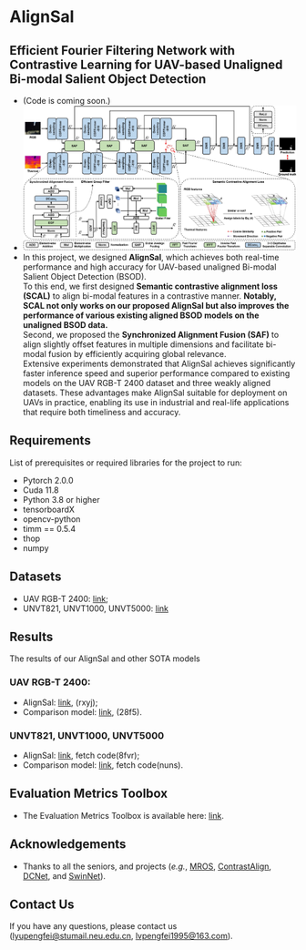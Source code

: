 # AlignSal
## Efficient Fourier Filtering Network with Contrastive Learning for UAV-based Unaligned Bi-modal Salient Object Detection
- (Code is coming soon.)
- ![Framework](https://github.com/JoshuaLPF/AlignSal/blob/main/Figure/framework.png)
- In this project, we designed **AlignSal**, which achieves both real-time performance and high accuracy for UAV-based unaligned Bi-modal Salient Object Detection (BSOD).  
To this end, we first designed **Semantic contrastive alignment loss (SCAL)** to align bi-modal features in a contrastive manner. **Notably, SCAL not only works on our proposed AlignSal but also improves the performance of various existing aligned BSOD models on the unaligned BSOD data.**  
Second, we proposed the **Synchronized Alignment Fusion (SAF)** to align slightly offset features in multiple dimensions and facilitate bi-modal fusion by efficiently acquiring global relevance.  
Extensive experiments demonstrated that AlignSal achieves significantly faster inference speed and superior performance compared to existing models on the UAV RGB-T 2400 dataset and three weakly aligned datasets. These advantages make AlignSal suitable for deployment on UAVs in practice, enabling its use in industrial and real-life applications that require both timeliness and accuracy.


## Requirements

List of prerequisites or required libraries for the project to run:

- Pytorch 2.0.0
- Cuda 11.8
- Python 3.8 or higher
- tensorboardX
- opencv-python
- timm == 0.5.4
- thop
- numpy

## Datasets
- UAV RGB-T 2400: [link](https://github.com/VDT-2048/UAV-RGB-T-2400);
- UNVT821, UNVT1000, UNVT5000: [link](https://github.com/lz118/Deep-Correlation-Network)

## Results
The results of our AlignSal and other SOTA models
### UAV RGB-T 2400:
- AlignSal: [link](https://pan.baidu.com/s/1M2xWybKfdOV3GLhnxFQlQg?pwd=rxyj), (rxyj);
- Comparison model: [link](https://pan.baidu.com/s/165OwbmbMzwb5gPvwzBSpOQ?pwd=28f5), (28f5).
### UNVT821, UNVT1000, UNVT5000
- AlignSal: [link](https://pan.baidu.com/s/1hhboN8oskn4JPgXPgZ6kaA?pwd=8fvr), fetch code(8fvr);
- Comparison model: [link](https://pan.baidu.com/s/1oHcMoWgNS_0Ep43fegFUNA?pwd=nuns), fetch code(nuns).

## Evaluation Metrics Toolbox
- The Evaluation Metrics Toolbox is available here: [link](https://github.com/jiwei0921/Saliency-Evaluation-Toolbox).

## Acknowledgements
- Thanks to all the seniors, and projects (*e.g.*, [MROS](https://github.com/VDT-2048/UAV-RGB-T-2400), [ContrastAlign](https://github.com/modaxiansheng/ContrastAlign/), [DCNet](https://github.com/lz118/Deep-Correlation-Network), and [SwinNet](https://github.com/liuzywen/SwinNet)).

## Contact Us
If you have any questions, please contact us (lyupengfei@stumail.neu.edu.cn, lvpengfei1995@163.com).
